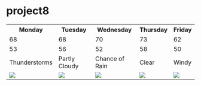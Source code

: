 # project8<!DOCTYPE html>
<html lang="en">
<head>
	<title>Five Day Forecast</title>
	
  <table>
  <tr>
  <th>Monday</th>
  <th>Tuesday</th>
  <th>Wednesday</th>
  <th>Thursday</th>
  <th>Friday</th>
  </tr>
  
<tr>
  <td>68</td>
  <td>68</td>
  <td>70</td>
  <td>73</td>
  <td>62</td>
  </tr>
   
<tr>
  <td>53</td>
  <td>56</td>
  <td>52</td>
  <td>58</td>
  <td>50</td>
  </tr>
  
<tr>
  <td>Thunderstorms</td>
  <td>Partly Cloudy</td>
  <td>Chance of Rain</td>
  <td>Clear</td>
  <td>Windy</td>
  </tr>
  
  <tr>
  <td><img src="tstorms"></td>
  <td><img src="pcloudy"></td>
  <td><img src="ChanceRain"></td>
  <td><img src="Clear"></td>
  <td><img src="Windy"></td>
  </tr>
   
   </table>
   
   </head>
   <body>


</body>
</html>

